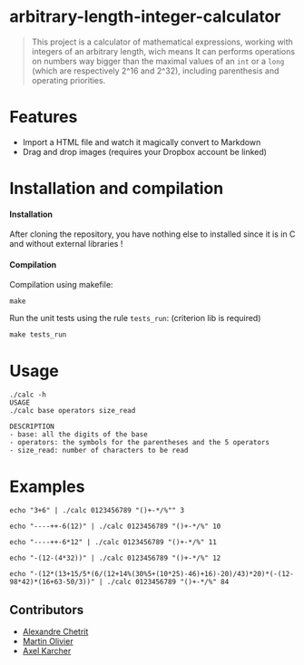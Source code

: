 # arbitrary-length-integer-calculator

> This project is a calculator of mathematical expressions, working with integers of an arbitrary length, wich means It can performs operations on numbers way bigger than the maximal values of an ``int`` or a ``long`` (which are respectively 2^16 and 2^32), including parenthesis and operating priorities.

# Features

  - Import a HTML file and watch it magically convert to Markdown
  - Drag and drop images (requires your Dropbox account be linked)

# Installation and compilation
#### Installation
After cloning the repository, you have nothing else to installed since it is in C and without external libraries !
    
#### Compilation
Compilation using makefile:
```
make
```
Run the unit tests using the rule ``tests_run``: (criterion lib is required)
```
make tests_run
```

# Usage
```
./calc -h
USAGE
./calc base operators size_read

DESCRIPTION
- base: all the digits of the base
- operators: the symbols for the parentheses and the 5 operators
- size_read: number of characters to be read
```

# Examples

```
echo "3+6" | ./calc 0123456789 "()+-*/%"" 3

echo "----++-6(12)" | ./calc 0123456789 "()+-*/%" 10

echo "----++-6*12" | ./calc 0123456789 "()+-*/%" 11

echo "-(12-(4*32))" | ./calc 0123456789 "()+-*/%" 12

echo "-(12*(13+15/5*(6/(12+14%(30%5+(10*25)-46)+16)-20)/43)*20)*(-(12-98*42)*(16+63-50/3))" | ./calc 0123456789 "()+-*/%" 84
```
## Contributors

 - [Alexandre Chetrit](https://github.com/chetrit)
 - [Martin Olivier](https://github.com/martinoliv78)
 - [Axel Karcher](https://github.com/RinkusuTV)
